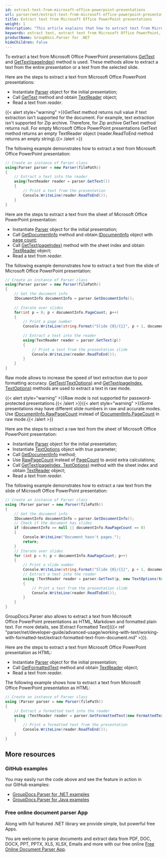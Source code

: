 ```yaml
---
id: extract-text-from-microsoft-office-powerpoint-presentations
url: parser/net/extract-text-from-microsoft-office-powerpoint-presentations
title: Extract text from Microsoft Office PowerPoint presentations
weight: 1
description: "This article explains that how to extract text from Microsoft Office PowerPoint(.ppt, .pptx) presentations"
keywords: extract text, extract text from Microsoft Office PowerPoint,.ppt, .pptx
productName: GroupDocs.Parser for .NET
hideChildren: False
---
```

To extract a text from Microsoft Office PowerPoint presentations [GetText](https://reference.groupdocs.com/net/parser/groupdocs.parser/parser/methods/gettext) and [GetText(pageIndex)](https://reference.groupdocs.com/net/parser/groupdocs.parser.parser/gettext/methods/2) method is used. These methods allow to extract a text from the entire presentation or a text from the selected slide.

Here are the steps to extract a text from Microsoft Office PowerPoint presentations:

*   Instantiate [Parser](https://reference.groupdocs.com/net/parser/groupdocs.parser/parser) object for the initial presentation;
*   Call [GetText](https://reference.groupdocs.com/net/parser/groupdocs.parser/parser/methods/gettext) method and obtain [TextReader](https://docs.microsoft.com/en-us/dotnet/api/system.io.textreader?view=netframework-2.0) object;
*   Read a text from *reader*.

{{< alert style="warning" >}}GetText method returns null value if text extraction isn't supported for the document. For example, text extraction isn't supported for Zip archive. Therefore, for Zip archive GetText method returns null. For empty Microsoft Office PowerPoint presentations GetText method returns an empty TextReader object (reader.ReadToEnd method returns an empty string).{{< /alert >}}

The following example demonstrates how to extract a text from Microsoft Office PowerPoint presentation:

```csharp
// Create an instance of Parser class
using(Parser parser = new Parser(filePath))
{
    // Extract a text into the reader
    using(TextReader reader = parser.GetText())
    {
        // Print a text from the presentation
        Console.WriteLine(reader.ReadToEnd());
    }
}
```

Here are the steps to extract a text from the sheet of Microsoft Office PowerPoint presentation:

*   Instantiate [Parser](https://reference.groupdocs.com/net/parser/groupdocs.parser/parser) object for the initial presentation;
*   Call [GetDocumentInfo](https://reference.groupdocs.com/net/parser/groupdocs.parser/parser/methods/getdocumentinfo) method and obtain [IDocumentInfo](https://reference.groupdocs.com/net/parser/groupdocs.parser.options/idocumentinfo) object with [page count](https://reference.groupdocs.com/net/parser/groupdocs.parser.options/idocumentinfo/properties/pagecount);
*   Call [GetText(pageIndex)](https://reference.groupdocs.com/net/parser/groupdocs.parser.parser/gettext/methods/2) method with the sheet index and obtain [TextReader](https://docs.microsoft.com/en-us/dotnet/api/system.io.textreader?view=netframework-2.0) object;
*   Read a text from *reader*.

The following example demonstrates how to extract a text from the slide of Microsoft Office PowerPoint presentation:

```csharp
// Create an instance of Parser class
using(Parser parser = new Parser(filePath))
{
    // Get the document info
    IDocumentInfo documentInfo = parser.GetDocumentInfo();
    
    // Iterate over slides
    for(int p = 0; p < documentInfo.PageCount; p++)
    {
        // Print a page number 
        Console.WriteLine(string.Format("Slide {0}/{1}", p + 1, documentInfo.PageCount));
    
        // Extract a text into the reader
        using(TextReader reader = parser.GetText(p))
        {
            // Print a text from the presentation slide
            Console.WriteLine(reader.ReadToEnd());
        }
    }
}
```

Raw mode allows to increase the speed of text extraction due to poor formatting accuracy. [GetText(TextOptions)](https://reference.groupdocs.com/net/parser/groupdocs.parser.parser/gettext/methods/1) and [GetText(pageIndex, TextOptions)](https://reference.groupdocs.com/net/parser/groupdocs.parser.parser/gettext/methods/3) methods are used to extract a text in raw mode.

{{< alert style="warning" >}}Raw mode is not supported for password-protected presentations.{{< /alert >}}{{< alert style="warning" >}}Some presentations may have different slide numbers in raw and accurate modes. Use [IDocumentInfo.RawPageCount](https://reference.groupdocs.com/net/parser/groupdocs.parser.options/idocumentinfo/properties/rawpagecount) instead of [IDocumentInfo.PageCount](https://reference.groupdocs.com/net/parser/groupdocs.parser.options/idocumentinfo/properties/pagecount) in raw mode.{{< /alert >}}

Here are the steps to extract a raw text from the sheet of Microsoft Office PowerPoint presentation:

*   Instantiate [Parser](https://reference.groupdocs.com/net/parser/groupdocs.parser/parser) object for the initial presentation;
*   Instantiate [TextOptions](https://reference.groupdocs.com/net/parser/groupdocs.parser.options/textoptions) object with *true* parameter;
*   Call [GetDocumentInfo](https://reference.groupdocs.com/net/parser/groupdocs.parser/parser/methods/getdocumentinfo) method;
*   Use [RawPageCount](https://reference.groupdocs.com/net/parser/groupdocs.parser.options/idocumentinfo/properties/rawpagecount) instead of [PageCount](https://reference.groupdocs.com/net/parser/groupdocs.parser.options/idocumentinfo/properties/pagecount) to avoid extra calculations;
*   Call [GetText(pageIndex, TextOptions)](https://reference.groupdocs.com/net/parser/groupdocs.parser.parser/gettext/methods/3) method with the sheet index and obtain [TextReader](https://docs.microsoft.com/en-us/dotnet/api/system.io.textreader?view=netframework-2.0) object;
*   Read a text from *reader*.

The following example demonstrates how to extract a raw text from the slide of Microsoft Office PowerPoint presentation:

```csharp
// Create an instance of Parser class
using (Parser parser = new Parser(filePath))
{
    // Get the document info
    IDocumentInfo documentInfo = parser.GetDocumentInfo();
    // Check if the document has slides
    if (documentInfo == null || documentInfo.RawPageCount == 0)
    {
        Console.WriteLine("Document hasn't pages.");
        return;
    }
    // Iterate over slides
    for (int p = 0; p < documentInfo.RawPageCount; p++)
    {
        // Print a slide number 
        Console.WriteLine(string.Format("Slide {0}/{1}", p + 1, documentInfo.RawPageCount));
        // Extract a text into the reader
        using (TextReader reader = parser.GetText(p, new TextOptions(true)))
        {
            // Print a text from the presentation slide
            Console.WriteLine(reader.ReadToEnd());
        }
    }
}
```

GroupDocs.Parser also allows to extract a text from Microsoft Office PowerPoint presentations as HTML, Markdown and formatted plain text. For more details, see [Extract Formatted Text]({{< ref "parser/net/developer-guide/advanced-usage/working-with-text/working-with-formatted-text/extract-formatted-text-from-document.md" >}}).

Here are the steps to extract a text from Microsoft Office PowerPoint presentation as HTML:

*   Instantiate [Parser](https://reference.groupdocs.com/net/parser/groupdocs.parser/parser) object for the initial presentation;
*   Call [GetFormattedText](https://reference.groupdocs.com/net/parser/groupdocs.parser/parser/methods/getformattedtext) method and obtain [TextReader](https://docs.microsoft.com/en-us/dotnet/api/system.io.textreader?view=netframework-2.0) object;
*   Read a text from *reader*.

The following example shows how to extract a text from Microsoft Office PowerPoint presentation as HTML:

```csharp
// Create an instance of Parser class
using (Parser parser = new Parser(filePath))
{
    // Extract a formatted text into the reader
    using (TextReader reader = parser.GetFormattedText(new FormattedTextOptions(FormattedTextMode.Html)))
    {
        // Print a formatted text from the presentation
        Console.WriteLine(reader.ReadToEnd());
    }
}
```

## More resources

### GitHub examples

You may easily run the code above and see the feature in action in our GitHub examples:

*   [GroupDocs.Parser for .NET examples](https://github.com/groupdocs-parser/GroupDocs.Parser-for-.NET)    
*   [GroupDocs.Parser for Java examples](https://github.com/groupdocs-parser/GroupDocs.Parser-for-Java)    

### Free online document parser App

Along with full featured .NET library we provide simple, but powerful free Apps.

You are welcome to parse documents and extract data from PDF, DOC, DOCX, PPT, PPTX, XLS, XLSX, Emails and more with our free online [Free Online Document Parser App](https://products.groupdocs.app/parser).